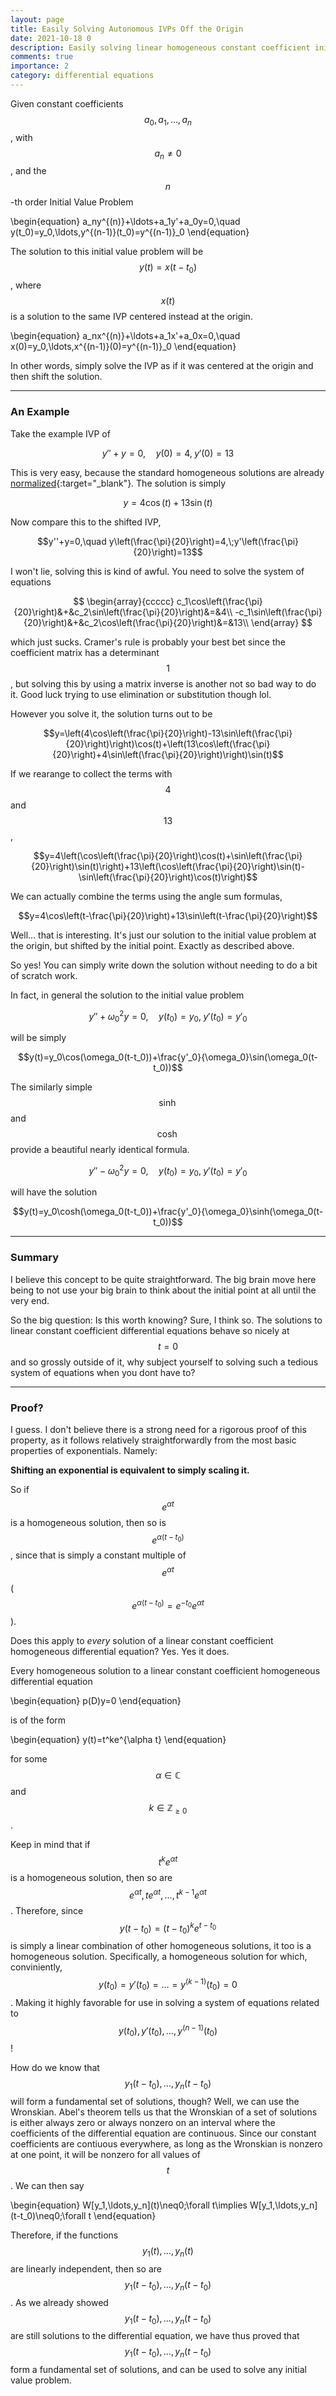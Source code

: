 ```yaml
---
layout: page
title: Easily Solving Autonomous IVPs Off the Origin
date: 2021-10-18 0
description: Easily solving linear homogeneous constant coefficient initial problems when the initial point is not t=0
comments: true
importance: 2
category: differential equations
---
```


Given constant coefficients $$a_0,a_1,\ldots,a_n$$, with $$a_n\neq0$$, and the $$n$$-th order Initial Value Problem

\begin{equation}
a_ny^{(n)}+\ldots+a_1y'+a_0y=0,\quad y(t_0)=y_0,\ldots,y^{(n-1)}(t_0)=y^{(n-1)}_0
\end{equation}

The solution to this initial value problem will be $$y(t)=x(t-t_0)$$, where $$x(t)$$ is a solution to the same IVP centered instead at the origin.

\begin{equation}
a_nx^{(n)}+\ldots+a_1x'+a_0x=0,\quad x(0)=y_0,\ldots,x^{(n-1)}(0)=y^{(n-1)}_0
\end{equation}

In other words, simply solve the IVP as if it was centered at the origin and then shift the solution.

---

### An Example

Take the example IVP of

$$y''+y=0,\quad y\left(0\right)=4,\;y'\left(0\right)=13$$

This is very easy, because the standard homogeneous solutions are already [normalized](../normalized/){:target="_blank"}. The solution is simply

$$y=4\cos(t)+13\sin(t)$$

Now compare this to the shifted IVP,

$$y''+y=0,\quad y\left(\frac{\pi}{20}\right)=4,\;y'\left(\frac{\pi}{20}\right)=13$$

I won't lie, solving this is kind of awful. You need to solve the system of equations

$$
\begin{array}{ccccc}
c_1\cos\left(\frac{\pi}{20}\right)&+&c_2\sin\left(\frac{\pi}{20}\right)&=&4\\
-c_1\sin\left(\frac{\pi}{20}\right)&+&c_2\cos\left(\frac{\pi}{20}\right)&=&13\\
\end{array}
$$

which just sucks. Cramer's rule is probably your best bet since the coefficient matrix has a determinant $$1$$, but solving this by using a matrix inverse is another not so bad way to do it. Good luck trying to use elimination or substitution though lol.

However you solve it, the solution turns out to be

$$y=\left(4\cos\left(\frac{\pi}{20}\right)-13\sin\left(\frac{\pi}{20}\right)\right)\cos(t)+\left(13\cos\left(\frac{\pi}{20}\right)+4\sin\left(\frac{\pi}{20}\right)\right)\sin(t)$$

If we rearange to collect the terms with $$4$$ and $$13$$,

$$y=4\left(\cos\left(\frac{\pi}{20}\right)\cos(t)+\sin\left(\frac{\pi}{20}\right)\sin(t)\right)+13\left(\cos\left(\frac{\pi}{20}\right)\sin(t)-\sin\left(\frac{\pi}{20}\right)\cos(t)\right)$$

We can actually combine the terms using the angle sum formulas,

$$y=4\cos\left(t-\frac{\pi}{20}\right)+13\sin\left(t-\frac{\pi}{20}\right)$$

Well... that is interesting. It's just our solution to the initial value problem at the origin, but shifted by the initial point. Exactly as described above.

So yes! You can simply write down the solution without needing to do a bit of scratch work.

In fact, in general the solution to the initial value problem

$$y''+\omega_0^2y=0,\quad y(t_0)=y_0,\;y'(t_0)=y'_0$$

will be simply

$$y(t)=y_0\cos(\omega_0(t-t_0))+\frac{y'_0}{\omega_0}\sin(\omega_0(t-t_0))$$

The similarly simple $$\sinh$$ and $$\cosh$$ provide a beautiful nearly identical formula.

$$y''-\omega_0^2y=0,\quad y(t_0)=y_0,\;y'(t_0)=y'_0$$

will have the solution

$$y(t)=y_0\cosh(\omega_0(t-t_0))+\frac{y'_0}{\omega_0}\sinh(\omega_0(t-t_0))$$

---

### Summary

I believe this concept to be quite straightforward. The big brain move here being to not use your big brain to think about the initial point at all until the very end.

So the big question: Is this worth knowing? Sure, I think so. The solutions to linear constant coefficient differential equations behave so nicely at $$t=0$$ and so grossly outside of it, why subject yourself to solving such a tedious system of equations when you dont have to?

---

### Proof?

I guess. I don't believe there is a strong need for a rigorous proof of this property, as it follows relatively straightforwardly from the most basic properties of exponentials. Namely:

**Shifting an exponential is equivalent to simply scaling it.**

So if $$e^{\alpha t}$$ is a homogeneous solution, then so is $$e^{\alpha(t-t_0)}$$, since that is simply a constant multiple of $$e^{\alpha t}$$ ($$e^{\alpha(t-t_0)}=e^{-t_0}e^{\alpha t}$$).

Does this apply to *every* solution of a linear constant coefficient homogeneous differential equation? Yes. Yes it does.

Every homogeneous solution to a linear constant coefficient homogeneous differential equation

\begin{equation}
p(D)y=0
\end{equation}

is of the form

\begin{equation}
y(t)=t^ke^{\alpha t}
\end{equation}

for some $$\alpha\in\mathbb{C}$$ and $$k\in\mathbb{Z}_{\geq0}$$.

Keep in mind that if $$t^ke^{\alpha t}$$ is a homogeneous solution, then so are $$e^{\alpha t},te^{\alpha t},\ldots,t^{k-1}e^{\alpha t}$$. Therefore, since $$y(t-t_0)=(t-t_0)^ke^{t-t_0}$$ is simply a linear combination of other homogeneous solutions, it too is a homogeneous solution. Specifically, a homogeneous solution for which, conviniently, $$y(t_0)=y'(t_0)=\ldots=y^{(k-1)}(t_0)=0$$. Making it highly favorable for use in solving a system of equations related to $$y(t_0),y'(t_0),\ldots,y^{(n-1)}(t_0)$$!

How do we know that $$y_1(t-t_0),\ldots,y_n(t-t_0)$$ will form a fundamental set of solutions, though? Well, we can use the Wronskian. Abel's theorem tells us that the Wronskian of a set of solutions is either always zero or always nonzero on an interval where the coefficients of the differential equation are continuous. Since our constant coefficients are contiuous everywhere, as long as the Wronskian is nonzero at one point, it will be nonzero for all values of $$t$$. We can then say

\begin{equation}
W\[y_1,\ldots,y_n](t)\neq0\;\forall t\implies W\[y_1,\ldots,y_n](t-t_0)\neq0\;\forall t
\end{equation}

Therefore, if the functions $$y_1(t),\ldots,y_n(t)$$ are linearly independent, then so are $$y_1(t-t_0),\ldots,y_n(t-t_0)$$. As we already showed $$y_1(t-t_0),\ldots,y_n(t-t_0)$$ are still solutions to the differential equation, we have thus proved that $$y_1(t-t_0),\ldots,y_n(t-t_0)$$ form a fundamental set of solutions, and can be used to solve any initial value problem.
